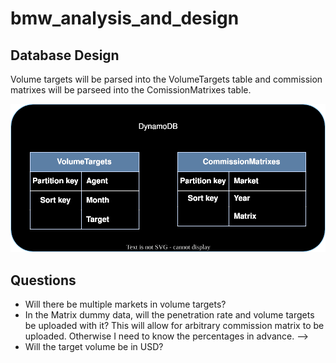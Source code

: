 # bmw_analysis_and_design


## Database Design
Volume targets will be parsed into the VolumeTargets table and commission matrixes will be parseed into the ComissionMatrixes table.

![Initial draft of architecture](database.svg)


## Questions
- Will there be multiple markets in volume targets?
- In the Matrix dummy data, will the penetration rate and volume targets be uploaded with it? This will allow for arbitrary commission matrix to be uploaded. Otherwise I need to know the percentages in advance. --> 
- Will the target volume be in USD?
